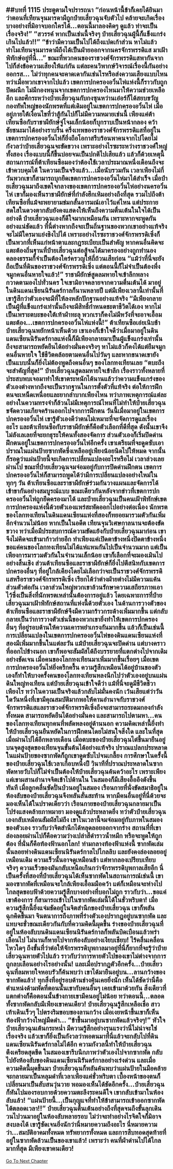 ##บทที่ 1115 ประตูตามใจปรารถนา
“ก่อนหน้านี้ข้าก็เคยได้ยินมาว่าตอนที่เทียนจุนมารดาผีถูกป๋ายเสี่ยวฉุนจับตัวไป คล้ายจะเกิดเรื่องบางอย่างที่มิอาจบอกใครได้...ตอนนี้มาลองคิดๆ ดูแล้ว ท่าจะเป็นเรื่องจริง!”
“สวรรค์ หากเป็นเช่นนี้จริงๆ ป๋ายเสี่ยวฉุนผู้นี้ก็แข็งแกร่งเกินไปแล้ว!!”
“ข้าว่ามีความเป็นไปได้ถึงแปดเก้าส่วน หาไม่แล้ว ทำไมเทียนจุนมารดาผีถึงได้เป็นฝ่ายออกจากนครจักรพรรดิแส มาเฝ้าพิทักษ์อยู่ที่นี่...” ขณะที่พวกคนของราชวงศ์จักรพรรดิแสพากันจากไปก็ส่งข้อความเสียงให้แก่กัน แต่ละคนวิพากษ์วิจารณ์เรื่องนี้กันอย่างออกรส...
ไม่ว่าทุกคนจะคาดเดากันเช่นไรหรือส่งความเสียงแบบไหน ทว่าเมื่อพวกเขาจากไปแล้ว เขตการปกครองอวิ๋นไห่แห่งนี้ก็ราวกับถูกปิดผนึก ไม่มีกองหนุนจากเขตการปกครองไหนมาให้ความช่วยเหลืออีก และศึกระหว่างป๋ายเสี่ยวฉุนกับกงซุนหว่านเอ๋อร์ก็ได้สยบขวัญกองทัพใหญ่ของนักพรตที่แต่เดิมอยู่ในเขตการปกครองอวิ๋นไห่
เมื่ออยู่ภายใต้เงื่อนไขที่ว่าสู้กันไปก็ไม่มีความหมายเช่นนี้ เพียงแค่ต้าเทียนซือกับราชาผียักษ์จู่โจมเล็กน้อยก็บุกราบเป็นหน้ากลอง คว้าชัยชนะมาได้อย่างราบรื่น ครึ่งเทพของราชวงศ์จักรพรรดิแสที่อยู่ในเขตการปกครองอวิ๋นไห่ก็ยิ่งถือโอกาสรีบร้อนพาคนจากไปโดยไม่กังวลว่าป๋ายเสี่ยวฉุนจะขัดขวาง เพราะอย่างไรซะระหว่างราชวงศ์ใหญ่ทั้งสอง เรื่องแบบนี้ก็ขึ้นบ่อยจนเป็นปกติไปเสียแล้ว
แล้วก็ด้วยเหตุนี้ สถานการณ์ที่ต้าเทียนซือมองว่าต้องใช้เวลาประมาณหนึ่งเดือนถึงจะเข้าควบคุมได้ ในความเป็นจริงแล้ว...เมื่อนับรวมกัน เวลาเพียงไม่กี่วันพวกเขาก็สามารถบุกยึดเขตการปกครองอวิ๋นไห่มาได้สำเร็จ
เมื่อป๋ายเสี่ยวฉุนมาถึงเขตใจกลางของเขตการปกครองอวิ๋นไห่อย่างนครอวิ๋นไห่ เขาก็มองเห็นราชาผียักษ์ที่กำลังฮึกเหิมอย่างถึงที่สุด รวมไปถึงต้าเทียนซือที่แม้จะพยายามข่มกลั้นอารมณ์เอาไว้แค่ไหน แต่ประกายสดใสในดวงตากลับยังคงแสดงให้เห็นถึงความตื่นเต้นในใจได้เป็นอย่างดี
ป๋ายเสี่ยวฉุนเองก็ดีใจมากเหมือนกัน เพราะหากจะพูดกันอย่างแน่ชัดแล้ว ที่นี่ต่างหากถึงจะเป็นถิ่นฐานของพวกเขาอย่างแท้จริง จะไม่มีใครมาแย่งชิงไปได้ เพราะอย่างไรซะราชวงศ์จักรพรรดิเซิ่งก็เป็นพวกที่เห็นแก่หน้าตาและกฎระเบียบเป็นสำคัญ หากคนอื่นคิดจะแตะต้องถิ่นฐานที่ป๋ายเสี่ยวฉุนต่อสู้จนได้มาครองอย่างถูกทำนองคลองธรรมก็จำเป็นต้องใคร่ครวญให้ถี่ถ้วนเสียก่อน
“แม้ว่าที่นี่จะยังถือเป็นที่ดินของราชวงศ์จักรพรรดิเซิ่ง แต่ตอนนี้ก็ไม่จำเป็นต้องพึ่งจมูกคนอื่นหายใจแล้ว!” ราชาผียักษ์สูดลมหายใจเข้าลึกพลางกวาดตามองไปทั่วนคร ใจเขามิอาจคลายจากความตื่นเต้นได้ มาอยู่ในดินแดนเซียนนิรันดร์กาลก็นานหลายปี แต่มีเพียงเวลานี้เท่านั้นที่เขารู้สึกว่าตัวเองจะมีที่ให้ลงหลักปักฐานอย่างแท้จริง
“มีเพียงกลายเป็นผู้ที่แข็งแกร่งเท่านั้นถึงจะมีสิทธิ์กำหนดชะตาชีวิตได้เอง หากไม่เป็นเพราะตบะของใต้เท้าฝ่าทะลุ พวกเราก็คงไม่มีหวังที่จะอาจเอื้อมแตะต้อง...เขตการปกครองอวิ๋นไห่แห่งนี้!” ต้าเทียนซือเอ่ยเนิบช้า
ป๋ายเสี่ยวฉุนพยักหน้าเห็นด้วย เขาเองก็เข้าใจดีว่าเมื่อมาอยู่ในดินแดนเซียนนิรันดร์กาลแห่งนี้ก็มีเพียงกลายมาเป็นผู้แข็งแกร่งเท่านั้นถึงจะสามารถหยัดยืนได้อย่างมั่นคงจริงๆ หาไม่แล้วก็คงได้แต่ยืมจมูกคนอื่นหายใจ ใช้ชีวิตคล้อยตามคนอื่นไปวันๆ และหากขนาดเขายังเป็นแบบนั้นก็ยิ่งไม่ต้องพูดถึงคนอื่นๆ ของโลกทงเทียนเลย
“ตบะถึงจะสำคัญที่สุด!” ป๋ายเสี่ยวฉุนสูดลมหายใจเข้าลึก เรื่องราวทั้งหลายที่ประสบพบเจอมาทำให้เขาตระหนักได้นานแล้วว่าความแข็งแกร่งของตัวเองต่างหากถึงจะเป็นรากฐานในการตั้งตัวที่แท้จริง
ต่อให้การฝึกตนจะเหน็ดเหนื่อยและยากลำบากเพียงไหน ทว่าภาพเหตุการณ์แต่ละอย่างในความทรงจำก็ล้วนไม่มีเหตุการณ์ไหนที่ไม่ทำให้ป๋ายเสี่ยวฉุนขจัดความเกียจคร้านออกไปจากการฝึกตน วันนี้เมื่อมาอยู่ในเขตการปกครองอวิ๋นไห่ เขารู้ตัวเองดีว่าตนไม่เหมาะที่จะจัดการดูแลเรื่องอะไร และต้าเทียนซือกับราชาผียักษ์ก็คือตัวเลือกที่ดีที่สุด
ดังนั้นเขาจึงไม่ลังเลเลยที่จะยกธุระให้คนทั้งสองจัดการ ส่วนตัวเองก็เริ่มปิดด่านฝึกตนอยู่ในเขตการปกครองอวิ๋นไห่อีกครั้ง เขาเตรียมที่จะดูดซับเอาปราณในแผ่นป้ายซากพัดซึ่งเหลืออยู่เพียงน้อยนิดไปให้หมด จากนั้นก็รอดูว่าแผ่นป้ายนี้จะเกิดการเปลี่ยนแปลงอะไรหรือไม่
เวลาล่วงเลยผ่านไป ขณะที่ป๋ายเสี่ยวฉุนจมจ่อมอยู่กับการปิดด่านฝึกตน เขตการปกครองอวิ๋นไห่ก็สามารถพูดได้ว่ามีการเปลี่ยนแปลงอย่างใหม่ในทุกๆ วัน ต้าเทียนซือและราชาผียักษ์ร่วมกันวางแผนและจัดการได้เข้าขากันอย่างสมบูรณ์แบบ ขณะเดียวกันหลังจากข่าวที่เขตการปกครองอวิ๋นไห่ถูกยึดครองมาได้ และป๋ายเสี่ยวฉุนเป็นคนเฝ้าพิทักษ์เขตการปกครองแห่งนี้ด้วยตัวเองแพร่สะพัดออกไปอย่างต่อเนื่อง นักพรตของโลกทงเทียนในดินแดนเซียนแห่งที่สองก็ทยอยมารวมตัวกันเพิ่มอีกจำนวนไม่น้อย
หากเป็นในอดีต เทียนจุนวิเศษกาลนานจะต้องขัดขวาง ทว่าเมื่อมีประสบการณ์ความขัดแย้งกับป๋ายเสี่ยวฉุนมาก่อน เขาจึงไม่คิดจะเข้ามาก้าวก่ายอีก ทำเพียงแค่เปิดตาข้างหนึ่งปิดตาข้างหนึ่ง ขอแค่คนของโลกทงเทียนไม่ได้แห่แหนกันไปเป็นจำนวนมาก แต่เป็นเพียงการมารวมตัวกันในจำนวนเล็กน้อย เขาก็เลือกที่จะมองเมินไปอย่างสิ้นเชิง
ส่วนต้าเทียนซือและราชาผียักษ์ก็ยิ่งไปตีสนิทกับเขตการปกครองอื่นๆ ที่อยู่ใกล้เคียงโดยไม่เลือกว่าจะเป็นราชวงศ์จักรพรรดิแสหรือราชวงศ์จักรพรรดิเซิ่ง เรียกได้ว่าต่างฝ่ายต่างไม่มีความแค้นส่วนตัวต่อกัน เวลาส่วนใหญ่พวกเขาล้วนรักษาความเสถียรภาพเอาไว้ซึ่งเป็นสิ่งที่นักพรตเหล่านั้นต้องการอยู่แล้ว
โดยเฉพาะการที่ป๋ายเสี่ยวฉุนมาเฝ้าพิทักษ์สถานที่แห่งนี้ด้วยตัวเอง ในด้านการวางตัวของต้าเทียนซือและราชาผียักษ์จึงมีความกร้าวกระด้างเพิ่มมากขึ้น แต่กลับกลายเป็นว่าการวางตัวเช่นนี้ของพวกเขายิ่งทำให้เขตการปกครองอื่นๆ ที่อยู่รอบด้านให้ความเคารพยำเกรงกันมากขึ้น
แล้วก็เป็นเช่นนี้ การเปลี่ยนแปลงในเขตการปกครองอวิ๋นไห่ของดินแดนเซียนแห่งที่สองมีเพิ่มมากขึ้นในแต่ละวัน แม้ป๋ายเสี่ยวฉุนจะปิดด่าน แต่บางคราวที่ออกไปข้างนอก เขาก็พอจะสัมผัสได้ถึงบรรยายที่แตกต่างไปจากเดิมอย่างชัดเจน เมื่อคนของโลกทงเทียนมาเพิ่มมากขึ้นเรื่อยๆ เมื่อเขตการปกครองอวิ๋นไห่ยิ่งครึกครื้น ความรู้สึกเหมือนได้อยู่บ้านของตัวเองก็ทำให้บางครั้งคนของโลกทงเทียนหลงนึกไปว่าตัวเองอยู่บนแผ่นดินใหญ่ทงเทียน
แต่ป๋ายเสี่ยวฉุนเข้าใจดีว่า แม้ที่นี่จะดูมีชีวิตชีวาเพียงไร ทว่าในความเป็นจริงแล้วกลับไม่มั่นคงนัก เว้นเสียแต่ว่าวันใดวันหนึ่งที่เขามีคุณสมบัติมากพอให้คานอำนาจกับราชวงศ์จักรพรรดิแสและราชวงศ์จักรพรรดิเซิ่งถึงจะสามารถระดมกองกำลังทั้งหมด สามารถหยัดยืนได้อย่างมั่นคง และสามารถไปตามหา...คนของโลกทงเทียนทุกคนที่พลัดหลงอยู่ด้านนอก
ความคิดเหล่านี้ยิ่งทำให้ป๋ายเสี่ยวฉุนยืนหยัดในการฝึกตนโดยไม่สนใจสิ่งใด และในที่สุดเมื่อผ่านไปได้อีกหลายเดือน เมื่อตบะของป๋ายเสี่ยวฉุนไต่ขึ้นมายืนอยู่บนจุดสูงสุดของเทียนจุนขั้นต้นได้อย่างแท้จริง ปราณแปลกประหลาดในแผ่นป้ายของซากพัดก็ถูกเขาดูดซับไปจนเกลี้ยง
การศึกษาในครั้งนี้ของป๋ายเสี่ยวฉุนใช้เวลาเกือบหนึ่งปี วินาทีที่ปราณประหลาดในซากพัดหายวับไปก็ไม่จำเป็นต้องให้ป๋ายเสี่ยวฉุนค้นคว้าอะไร เพราะเพียงแค่เขาผสานอำนาจจิตเข้าไปด้านใน ในสมองก็มีเสียงอื้ออึงดังขึ้นทันที
เมื่อลูกคลื่นซัดปั่นป่วนอยู่ในสมอง เรือนกายที่นั่งขัดสมาธิอยู่ในห้องลับของป๋ายเสี่ยวฉุนจึงพลันสั่นสะท้าน หากมีคนอื่นอยู่ที่นี่ด้วยจะมองเห็นได้ในปราดเดียวว่า เรือนกายของป๋ายเสี่ยวฉุนกลายมาเป็นโปร่งแสงคล้ายภาพมายา มองดูแล้วประหลาดยิ่ง ทว่าตัวป๋ายเสี่ยวฉุนเองกลับเหมือนสัมผัสไม่ถึง
เขาในเวลานี้จมจ่อมอยู่กับภาพในสมองของตัวเอง ราวกับว่าจิตสำนึกได้หลุดลอยออกจากร่าง สถานที่ที่เขาล่องลอยผ่านไปก็คือความว่างเปล่าสีดำราวน้ำหมึก หรือจะพูดให้ถูกต้อง ที่นั่นก็คือท้องฟ้านอกโลก!
ท่ามกลางท้องฟ้าแห่งนี้ ซากพัดเล่มนั้นลอยห่างดินแดนเซียนนิรันดร์กาลไปไกลลิบ และยังคงล่องลอยอยู่เหมือนเดิม ความเร็วนั้นอาจดูเหมือนช้า แต่หากลองเปรียบเทียบจริงๆ ความเร็วของมันกลับเหนือเกินกว่าจักรพรรดิบุพกาลเสียอีก
นี่เป็นครั้งที่สองที่ป๋ายเสี่ยวฉุนได้เห็นซากพัดในสถานการณ์เช่นนี้ เขามองซากพัดที่เหมือนจะใกล้เพียงเอื้อมมือคว้า แต่ก็เหมือนจะห่างไปไกลสุดขอบฟ้าด้วยความรู้สึกบางอย่างที่บอกไม่ถูก ราวกับว่า...ขอแค่เขาต้องการ ก็สามารถเข้าไปในซากพัดเล่มนี้ได้ในชั่วพริบตา!
เมื่อความรู้สึกนี้ยิ่งแจ่มชัดอยู่ในจิตสำนึกของป๋ายเสี่ยวฉุน เขาก็พลันฉุกคิดขึ้นมา จินตนาการถึงภาพที่ร่างตัวเองปรากฏอยู่บนซากพัด และแทบจะชั่วขณะเดียวกันกับที่ความคิดนี้ผุดขึ้น ร่างของป๋ายเสี่ยวฉุนที่อยู่ในห้องลับบนดินแดนเซียนนิรันดร์กาลก็พลันบิดเบือนแล้วพร่าเลือนไป ไม่นานก็หายไปจากห้องลับอย่างเงียบเชียบ!
ไร้คลื่นเคลื่อนไหวใดๆ ถึงขั้นที่ว่าต่อให้จักรพรรดิบุพกาลมาอยู่ที่นี่ก็ยากที่จะรู้ว่าป๋ายเสี่ยวฉุนหายตัวไปแล้ว ราวกับว่าการหายตัวไปของเขาไม่ต่างจากการถูกลบเลือนอย่างไรอย่างนั้น!
และเมื่อปรากฏตัวอีกครั้ง...ป๋ายเสี่ยวฉุนที่ลมหายใจหอบรัวก็ค้นพบว่า เขาได้มายืนอยู่บน...ลานกว้างของซากพัดแล้ว!
ทุกสิ่งที่อยู่รอบด้านช่างคุ้นเคยยิ่งนัก เห็นได้ชัดว่านี่คือตำแหน่งด้ามพัดที่ตอนนั้นเขากับคนอื่นๆ เคยเข้ามาด้วยกัน สิ่งเดียวที่แตกต่างก็คือตอนนั้นข้างกายเขามีคนอยู่ไม่น้อย ทว่าตอนนี้...ตลอดทั้งซากพัดกลับมีเพียงเขาคนเดียว!
ป๋ายเสี่ยวฉุนรู้สึกเหลือเชื่อ สาวเท้าเดินเร็วๆ ไปตรงริมขอบของลานกว้าง เมื่อเงยหน้าขึ้นเขาก็เห็นท้องฟ้ากว้างใหญ่มืดดำ...
“ข้าขึ้นมาอยู่บนซากพัดแล้วจริงๆ!” หัวใจป๋ายเสี่ยวฉุนเต้นกระหน่ำ มีความรู้สึกอย่างรุนแรงว่านี่ไม่น่าจะใช่เรื่องจริง แล้วเขาก็ยิ่งเป็นกังวลว่าพอตนมาที่นี่แล้วจะกลับไปที่ดินแดนเซียนนิรันดร์กาลไม่ได้อีก
ความกังวลนี้ทำให้ป๋ายเสี่ยวฉุนตึงเครียดสุดขีด ในสมองเขารีบนึกภาพว่าตัวเองไปจากซากพัด กลับไปยังห้องลับของดินแดนเซียนนิรันดร์กาลอย่างเร่งด่วน และเมื่อความคิดนี้ผุดขึ้นมา ป๋ายเสี่ยวฉุนก็พลันค้นพบว่าแผ่นป้ายในมือคล้ายจะกลายมาเป็นหลุมดำที่เวลาเพียงแค่ชั่วพริบตา เบื้องหน้าของตนก็เปลี่ยนมาเป็นสับสนวุ่นวาย พอมองเห็นได้ชัดอีกครั้ง...ป๋ายเสี่ยวฉุนก็หันไปมองรอบกายด้วยความตะลึงระคนดีใจ เขากลับเข้ามาในห้องลับแล้ว!
“แผ่นป้ายนี้...เป็นกุญแจที่ทำให้ข้าสามารถเข้าออกซากพัดได้ตลอดเวลา!!” ป๋ายเสี่ยวฉุนตื่นเต้นอย่างถึงที่สุดจนถึงขั้นลุกเดินวนไปวนมาอยู่ในห้องลับหลายรอบ ไม่ว่าจะทำอย่างไรจิตใจก็มิอาจสงบลงได้ เขารู้ชัดเจนยิ่งนักว่านี่หมายความถึงอะไร นี่หมายความว่า...สมบัติอาคมทั้งหมด ทรัพยากรทั้งหมด และการสืบทอดสุดท้ายที่อยู่ในซากพัดล้วนเป็นของเขาแล้ว!
เพราะว่า คนที่ฝ่าด่านไปได้ไกลมากที่สุด มีเพียงเขาคนเดียว!
------


[Go To Next Chapter]( ./88.md)